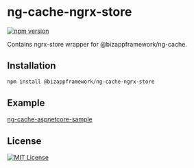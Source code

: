 ng-cache-ngrx-store
=====================

[![npm version](https://badge.fury.io/js/%40bizappframework%2Fng-cache-ngrx-store.svg)](https://badge.fury.io/js/%40bizappframework%2Fng-cache-ngrx-store)

Contains ngrx-store wrapper for @bizappframework/ng-cache.

Installation
---------------

```bash
npm install @bizappframework/ng-cache-ngrx-store
```

Example
---------------

[ng-cache-aspnetcore-sample](https://github.com/BizAppFramework/ng-cache/tree/master/samples/ng-cache-aspnetcore-sample)

License
---------------

[![MIT License](https://img.shields.io/badge/license-MIT-blue.svg?style=flat)](/LICENSE)